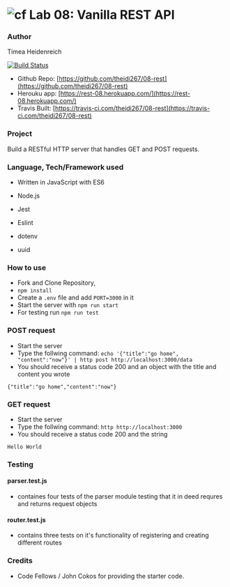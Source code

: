 ![cf](https://i.imgur.com/7v5ASc8.png) Lab 08: Vanilla REST API
======

### Author

Timea Heidenreich

[![Build Status](https://travis-ci.com/theidi267/08-rest.svg?branch=master)](https://travis-ci.com/theidi267/08-rest)


- Github Repo: [https://github.com/theidi267/08-rest](https://github.com/theidi267/08-rest)
- Herouku app: [https://rest-08.herokuapp.com/](https://rest-08.herokuapp.com/)
- Travis Built: [https://travis-ci.com/theidi267/08-rest](https://travis-ci.com/theidi267/08-rest)

### Project

Build a RESTful HTTP server that handles GET and POST requests.

### Language, Tech/Framework used

* Written in JavaScript with ES6

* Node.js
* Jest
* Eslint
* dotenv
* uuid

### How to use

- Fork and Clone Repository,
- ```npm install```
- Create a ```.env``` file and add ```PORT=3000``` in it
- Start the server with ```npm run start```
- For testing run ```npm run test```

### POST request

- Start the server
- Type the follwing command: ```echo '{"title":"go home", "content":"now"}' | http post http://localhost:3000/data```
- You should receive a status code 200 and an object with the title and content you wrote
```
{"title":"go home","content":"now"}
```

### GET request

- Start the server
- Type the follwing command: ```http http://localhost:3000```
- You should receive a status code 200 and the string 
```
Hello World
```

### Testing

#### parser.test.js 
- containes four tests of the parser module testing that it in deed requres and returns request objects

#### router.test.js
- contains three tests on it's functionality of registering and creating different routes

### Credits

* Code Fellows / John Cokos for providing the starter code.
